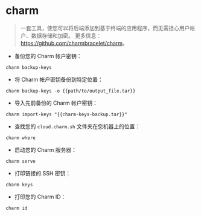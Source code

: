 # charm

> 一套工具，使您可以将后端添加到基于终端的应用程序，而无需担心用户帐户、数据存储和加密。
> 更多信息：<https://github.com/charmbracelet/charm>。

- 备份您的 Charm 帐户密钥：

`charm backup-keys`

- 将 Charm 帐户密钥备份到特定位置：

`charm backup-keys -o {{path/to/output_file.tar}}`

- 导入先前备份的 Charm 帐户密钥：

`charm import-keys "{{charm-keys-backup.tar}}"`

- 查找您的 `cloud.charm.sh` 文件夹在您机器上的位置：

`charm where`

- 启动您的 Charm 服务器：

`charm serve`

- 打印链接的 SSH 密钥：

`charm keys`

- 打印您的 Charm ID：

`charm id`